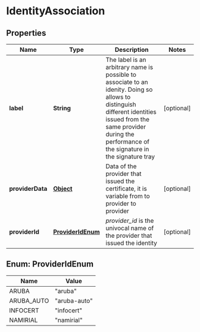 

# IdentityAssociation

## Properties

Name | Type | Description | Notes
------------ | ------------- | ------------- | -------------
**label** | **String** | The label is an arbitrary name is possible to associate to an idenity. Doing so allows to distinguish different identities issued from the same provider during the performance of the signature in the signature tray |  [optional]
**providerData** | [**Object**](.md) | Data of the provider that issued the certificate, it is variable from to provider to provider |  [optional]
**providerId** | [**ProviderIdEnum**](#ProviderIdEnum) | _provider_id_ is the univocal name of the provider that issued the identity  |  [optional]



## Enum: ProviderIdEnum

Name | Value
---- | -----
ARUBA | &quot;aruba&quot;
ARUBA_AUTO | &quot;aruba-auto&quot;
INFOCERT | &quot;infocert&quot;
NAMIRIAL | &quot;namirial&quot;



